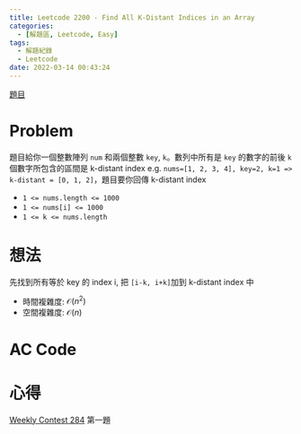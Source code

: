 ```yaml
---
title: Leetcode 2200 - Find All K-Distant Indices in an Array
categories:
  - [解題區, Leetcode, Easy]
tags:
  - 解題紀錄
  - Leetcode
date: 2022-03-14 00:43:24
---
```


[題目](https://leetcode.com/problems/find-all-k-distant-indices-in-an-array/)

# Problem

題目給你一個整數陣列 `num` 和兩個整數 `key`, `k`。數列中所有是 `key` 的數字的前後 `k` 個數字所包含的區間是 k-distant index
e.g. `nums=[1, 2, 3, 4], key=2, k=1 => k-distant = [0, 1, 2]`，題目要你回傳 k-distant index 

- `1 <= nums.length <= 1000`
- `1 <= nums[i] <= 1000`
- `1 <= k <= nums.length`

# 想法

先找到所有等於 key 的 index i, 把 `[i-k, i+k]`加到 k-distant index 中

- 時間複雜度: $\mathcal{O}(n^2)$
- 空間複雜度: $\mathcal{O}(n)$

# AC Code

<script src="https://emgithub.com/embed-v2.js?target=https%3A%2F%2Fgithub.com%2Froy4801%2Fsolved_problems%2Fblob%2Fmaster%2Fleetcode%2F2200.cpp%23L17-L37&style=github&type=code&showBorder=on&showLineNumbers=on&showFileMeta=on&showFullPath=on&showCopy=on"></script>

# 心得

[Weekly Contest 284](https://leetcode.com/contest/weekly-contest-284/) 第一題

